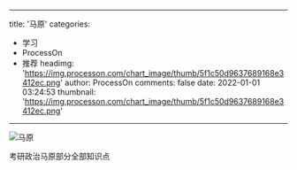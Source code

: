 
---
title: '马原'
categories: 
 - 学习
 - ProcessOn
 - 推荐
headimg: 'https://img.processon.com/chart_image/thumb/5f1c50d9637689168e3412ec.png'
author: ProcessOn
comments: false
date: 2022-01-01 03:24:53
thumbnail: 'https://img.processon.com/chart_image/thumb/5f1c50d9637689168e3412ec.png'
---

<div>   
<img class="thumb" alt="马原" src="https://img.processon.com/chart_image/thumb/5f1c50d9637689168e3412ec.png" referrerpolicy="no-referrer">
<p>考研政治马原部分全部知识点</p>  
</div>
            